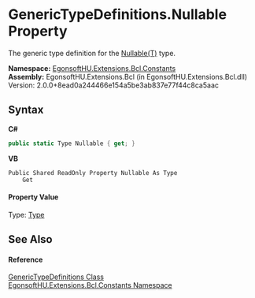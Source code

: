 # GenericTypeDefinitions.Nullable Property 
 

The generic type definition for the <a href="https://docs.microsoft.com/dotnet/api/system.nullable-1" target="_blank" rel="noopener noreferrer">Nullable(T)</a> type.

**Namespace:**&nbsp;<a href="N_EgonsoftHU_Extensions_Bcl_Constants.md">EgonsoftHU.Extensions.Bcl.Constants</a><br />**Assembly:**&nbsp;EgonsoftHU.Extensions.Bcl (in EgonsoftHU.Extensions.Bcl.dll) Version: 2.0.0+8ead0a244466e154a5be3ab837e77f44c8ca5aac

## Syntax

**C#**<br />
``` C#
public static Type Nullable { get; }
```

**VB**<br />
``` VB
Public Shared ReadOnly Property Nullable As Type
	Get
```


#### Property Value
Type: <a href="https://docs.microsoft.com/dotnet/api/system.type" target="_blank" rel="noopener noreferrer">Type</a>

## See Also


#### Reference
<a href="T_EgonsoftHU_Extensions_Bcl_Constants_GenericTypeDefinitions.md">GenericTypeDefinitions Class</a><br /><a href="N_EgonsoftHU_Extensions_Bcl_Constants.md">EgonsoftHU.Extensions.Bcl.Constants Namespace</a><br />